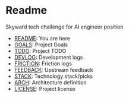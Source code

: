 Readme
======
Skyward tech challenge for AI engineer position

- [README](./README.md): You are here
- [GOALS](./GOALS.md): Project Goals
- [TODO](./TODO.md): Project TODO
- [DEVLOG](./DEVLOG.md): Development logs
- [FRICTION](./FRICTION.md): Friction logs
- [FEEDBACK](./FEEDBACK.md): Upstream feedback
- [STACK](./STACK.md): Technology stack/picks 
- [ARCH](./ARCH.md): Architecture definition
- [LICENSE](./LICENSE): Project license 
